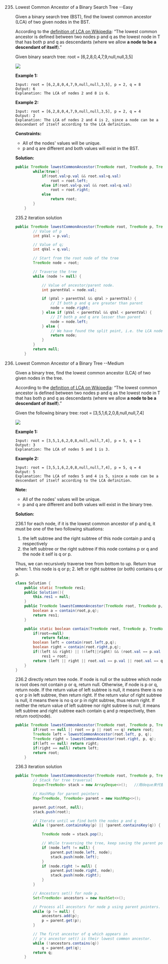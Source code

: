 235. Lowest Common Ancestor of a Binary Search Tree  --Easy

     Given a binary search tree (BST), find the lowest common ancestor (LCA) of two given nodes in the BST.

     According to the [definition of LCA on Wikipedia](https://en.wikipedia.org/wiki/Lowest_common_ancestor): “The lowest common ancestor is defined between two nodes p and q as the lowest node in T that has both p and q as descendants (where we allow **a node to be a descendant of itself**).”

     Given binary search tree: root = [6,2,8,0,4,7,9,null,null,3,5]

     <img src="img/235-240-1.png"/>

     **Example 1:**

     ```
     Input: root = [6,2,8,0,4,7,9,null,null,3,5], p = 2, q = 8
     Output: 6
     Explanation: The LCA of nodes 2 and 8 is 6.
     ```

     **Example 2:**

     ```
     Input: root = [6,2,8,0,4,7,9,null,null,3,5], p = 2, q = 4
     Output: 2
     Explanation: The LCA of nodes 2 and 4 is 2, since a node can be a descendant of itself according to the LCA definition.
     ```

     **Constraints:**

     - All of the nodes' values will be unique.
     - p and q are different and both values will exist in the BST.

     **Solution:**

     ```java
     public TreeNode lowestCommonAncestor(TreeNode root, TreeNode p, TreeNode q) {
             while(true){
                 if(root.val>p.val && root.val>q.val)
                     root = root.left;
                 else if(root.val<p.val && root.val<q.val)
                     root = root.right;
                 else
                     return root;
             }
         }
     ```

     235.2 iteration solution

     ```java
     public TreeNode lowestCommonAncestor(TreeNode root, TreeNode p, TreeNode q) {
             // Value of p
             int pVal = p.val;
     
             // Value of q;
             int qVal = q.val;
     
             // Start from the root node of the tree
             TreeNode node = root;
     
             // Traverse the tree
             while (node != null) {
     
                 // Value of ancestor/parent node.
                 int parentVal = node.val;
     
                 if (pVal > parentVal && qVal > parentVal) {
                     // If both p and q are greater than parent
                     node = node.right;
                 } else if (pVal < parentVal && qVal < parentVal) {
                     // If both p and q are lesser than parent
                     node = node.left;
                 } else {
                     // We have found the split point, i.e. the LCA node.
                     return node;
                 }
             }
             return null;
         }
     ```

     



235. Lowest Common Ancestor of a Binary Tree  --Medium

     Given a binary tree, find the lowest common ancestor (LCA) of two given nodes in the tree.

     According to the [definition of LCA on Wikipedia](https://en.wikipedia.org/wiki/Lowest_common_ancestor): “The lowest common ancestor is defined between two nodes p and q as the lowest node in T that has both p and q as descendants (where we allow **a node to be a descendant of itself**).”

     Given the following binary tree: root = [3,5,1,6,2,0,8,null,null,7,4]

     <img src="img/235-240-2.png"/>

     **Example 1:**

     ```
     Input: root = [3,5,1,6,2,0,8,null,null,7,4], p = 5, q = 1
     Output: 3
     Explanation: The LCA of nodes 5 and 1 is 3.
     ```

     **Example 2:**

     ```
     Input: root = [3,5,1,6,2,0,8,null,null,7,4], p = 5, q = 4
     Output: 5
     Explanation: The LCA of nodes 5 and 4 is 5, since a node can be a descendant of itself according to the LCA definition.
     ```

     **Note:**

     - All of the nodes' values will be unique.
     - p and q are different and both values will exist in the binary tree.

     **Solution:**

     236.1 for each node, if it is the lowest common ancestor of p and q, it must be one of the two following situations:

     1.  the left subtree and the right subtree of this node contain p and q respectively
     2.  the left subtree or the right subtree if this node contains p or q and the node it self is q or p.

     Thus, we can recursively traverse tree from bottom to up. Return true when: 1. this node is q or p; 2. left or right subtree (or both) contains q or p.

     ```java
     class Solution {
         public static TreeNode res1;
         public Solution(){
             this.res1 = null;
         }
         public TreeNode lowestCommonAncestor(TreeNode root, TreeNode p, TreeNode q) {
             boolean a = contain(root,p,q);
             return res1;
         }
     
         public static boolean contain(TreeNode root, TreeNode p, TreeNode q){
             if(root==null)
                 return false;
             boolean left = contain(root.left,p,q);
             boolean right = contain(root.right,p,q);
             if((left && right) || ((left||right) && (root.val == p.val || root.val==q.val))) 
                 res1 = root;
             return (left || right || root.val == p.val || root.val == q.val);
         }
     }
     ```

     236.2 directly return tree node. If node is null or the subtree which node is root does not contain p or q, return null. Otherwise, if node is p or q, return node. If the return value of left subtree is null, it means there is no q or p in left subtree, then return right. If the return valur of right subtree is null, it means there is no q or p in right subtree, thus return right. If neither the return value of left subtree nor right subtree is null, it means left subtree and right subtree each contain q and p respectively, then return root(node).

     ```java
     public TreeNode lowestCommonAncestor(TreeNode root, TreeNode p, TreeNode q) {
             if(root == null || root == p || root == q) return root;
             TreeNode left = lowestCommonAncestor(root.left, p, q);
             TreeNode right = lowestCommonAncestor(root.right, p, q);
             if(left == null) return right;
             if(right == null) return left;
             return root;
         }
     ```

     236.3 iteration solution

     ```java
     public TreeNode lowestCommonAncestor(TreeNode root, TreeNode p, TreeNode q) {
             // Stack for tree traversal
             Deque<TreeNode> stack = new ArrayDeque<>();   //用deque来代替stack
     
             // HashMap for parent pointers
             Map<TreeNode, TreeNode> parent = new HashMap<>();
     
             parent.put(root, null);
             stack.push(root);
     
             // Iterate until we find both the nodes p and q
             while (!parent.containsKey(p) || !parent.containsKey(q)) {
     
                 TreeNode node = stack.pop();
     
                 // While traversing the tree, keep saving the parent pointers.
                 if (node.left != null) {
                     parent.put(node.left, node);
                     stack.push(node.left);
                 }
                 if (node.right != null) {
                     parent.put(node.right, node);
                     stack.push(node.right);
                 }
             }
     
             // Ancestors set() for node p.
             Set<TreeNode> ancestors = new HashSet<>();
     
             // Process all ancestors for node p using parent pointers.
             while (p != null) {
                 ancestors.add(p);
                 p = parent.get(p);
             }
     
             // The first ancestor of q which appears in
             // p's ancestor set() is their lowest common ancestor.
             while (!ancestors.contains(q))
                 q = parent.get(q);
             return q;
         }
     ```

     
